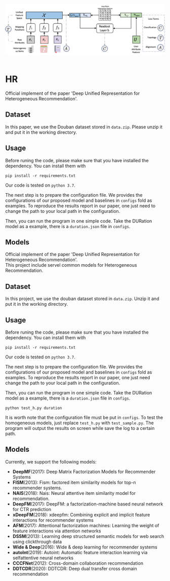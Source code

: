 <p align="center">
  <img src="framework.png" width="800">
  <br />
  <br />
</p>   

# HR  

Official implement of the paper 'Deep Unified Representation for Heterogeneous Recommendation'.  

## Dataset
In this paper, we use the Douban dataset stored in `data.zip`. 
Please unzip it and put it in the working directory.  

## Usage 


Before runing the code, please make sure that you have installed the dependency. You can install them with 
```
pip install -r requirements.txt 
``` 
Our code is tested on `python 3.7`.  

The next step is to prepare the configuration file. We provides the configurations of our proposed model and baselines in `configs` fold as examples. To reproduce the results report in our paper, one just need to change the path to your local path in the configuration.     

Then, you can run the program in one simple code. Take the DURation model as a example, there is a `duration.json` file in `configs`.  

## Models 

Official implement of the paper 'Deep Unified Representation for Heterogeneous Recommendation'.  
This project include servel common models for Heterogeneous Recommendation.   

## Dataset
In this project, we use the douban dataset stored in `data.zip`. Unzip it and put it in the working directory.  

## Usage 


Before runing the code, please make sure that you have installed the dependency. You can install them with 
```
pip install -r requirements.txt 
``` 
Our code is tested on `python 3.7`.  

The next step is to prepare the configuration file. We provides the configurations of our proposed model and baselines in `configs` fold as examples. To reproduce the results report in our paper, one just need  change the path to your local path in the configuration.     

Then, you can run the program in one simple code. Take the DURation model as a example, there is a `duration.json` file in `configs`.  

```
python test_h.py duration
```

It is worth note that the configuration file must be put in `configs`. To test the homogeneous models, just replace `test_h.py` with `test_sample.py`. The program will output the results on screen while save the log to a certain path.  

## Models

Currently, we support the following models:

+ **DeepMF**(2017): Deep Matrix Factorization Models for Recommender Systems
+ **FISM**(2013): Fism: factored item similarity models for top-n recommender systems.
+ **NAIS**(2018): Nais: Neural attentive item similarity model for recommendation. 
+ **DeepFM**(2017): DeepFM: a factorization-machine based neural network for CTR prediction
+ **xDeepFM**(2018): xdeepfm: Combining explicit and implicit feature interactions for recommender systems
+ **AFM**(2017): Attentional factorization machines: Learning the weight of feature interactions via attention networks
+ **DSSM**(2013): Learning deep structured semantic models for web search using clickthrough data
+ **Wide & Deep**(2016): Wide & deep learning for recommender systems
+ **autoInt**(2019): Autoint: Automatic feature interaction learning via selfattentive neural networks
+ **CCCFNet**(2012): Cross-domain collaboration recommendation
+ **DDTCDR**(2020): DDTCDR: Deep dual transfer cross domain recommendation
